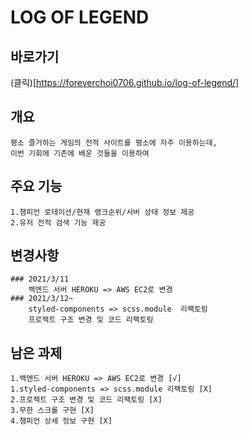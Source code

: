 # LOG OF LEGEND

## 바로가기
   (클릭)[https://foreverchoi0706.github.io/log-of-legend/] 

## 개요
    평소 즐거하는 게임의 전적 사이트를 평소에 자주 이용하는데,
    이번 기회에 기존에 배운 것들을 이용하여
    
## 주요 기능
    1.챔피언 로테이션/현재 랭크순위/서버 상태 정보 제공
    2.유저 전적 검색 기능 제공

## 변경사항
    ### 2021/3/11
        백엔드 서버 HEROKU => AWS EC2로 변경
    ### 2021/3/12~
        styled-components => scss.module  리팩토링
        프로젝트 구조 변경 및 코드 리팩토링

## 남은 과제
    1.백엔드 서버 HEROKU => AWS EC2로 변경 [√]
    1.styled-components => scss.module 리팩토링 [X]
    2.프로젝트 구조 변경 및 코드 리팩토링 [X]
    3.무한 스크롤 구현 [X]  
    4.챔피언 상세 정보 구현 [X]
